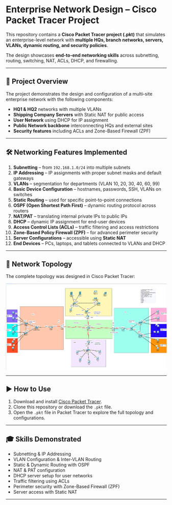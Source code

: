 # Enterprise Network Design – Cisco Packet Tracer Project

This repository contains a **Cisco Packet Tracer project (.pkt)** that simulates an enterprise-level network with **multiple HQs, branch networks, servers, VLANs, dynamic routing, and security policies**.  

The design showcases **end-to-end networking skills** across subnetting, routing, switching, NAT, ACLs, DHCP, and firewalling.

---

## 📌 Project Overview
The project demonstrates the design and configuration of a multi-site enterprise network with the following components:

- **HQ1 & HQ2** networks with multiple VLANs
- **Shipping Company Servers** with Static NAT for public access
- **User Network** using DHCP for IP assignment
- **Public Network backbone** interconnecting HQs and external sites
- **Security features** including ACLs and Zone-Based Firewall (ZPF)

---

## 🛠️ Networking Features Implemented
1. **Subnetting** – from `192.168.1.0/24` into multiple subnets  
2. **IP Addressing** – IP assignments with proper subnet masks and default gateways  
3. **VLANs** – segmentation for departments (VLAN 10, 20, 30, 40, 60, 99)  
4. **Basic Device Configuration** – hostnames, passwords, SSH, VLANs on switches  
5. **Static Routing** – used for specific point-to-point connections  
6. **OSPF (Open Shortest Path First)** – dynamic routing protocol across routers  
7. **NAT/PAT** – translating internal private IPs to public IPs  
8. **DHCP** – dynamic IP assignment for end-user devices  
9. **Access Control Lists (ACLs)** – traffic filtering and access restrictions  
10. **Zone-Based Policy Firewall (ZPF)** – for advanced perimeter security  
11. **Server Configurations** – accessible using **Static NAT**  
12. **End Devices** – PCs, laptops, and tablets connected to VLANs and DHCP  

---

## 📸 Network Topology
The complete topology was designed in Cisco Packet Tracer:

![Network Topology](project_preview.png)

---

## ▶️ How to Use
1. Download and install [Cisco Packet Tracer](https://www.netacad.com/courses/packet-tracer).  
2. Clone this repository or download the `.pkt` file.  
3. Open the `.pkt` file in Packet Tracer to explore the full topology and configurations.  

---

## 🎓 Skills Demonstrated
- Subnetting & IP Addressing  
- VLAN Configuration & Inter-VLAN Routing  
- Static & Dynamic Routing with OSPF  
- NAT & PAT configuration  
- DHCP server setup for user networks  
- Traffic filtering using ACLs  
- Perimeter security with Zone-Based Firewall (ZPF)  
- Server access with Static NAT  

---

